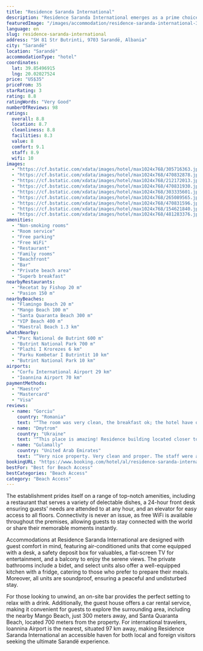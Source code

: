 ```yaml
---
title: "Residence Saranda International"
description: "Residence Saranda International emerges as a prime choice for travelers seeking a blend of comfort and convenience in the heart of Sarandë."
featuredImage: "/images/accommodation/residence-saranda-international-305716363.jpg"
language: en
slug: residence-saranda-international
address: "SH 81 Str Butrinti, 9703 Sarandë, Albania"
city: "Sarandë"
location: "Sarandë"
accommodationType: "hotel"
coordinates:
  lat: 39.85496915
  lng: 20.02027524
price: "US$35"
priceFrom: 35
starRating: 3
rating: 8.8
ratingWords: "Very Good"
numberOfReviews: 98
ratings:
  overall: 8.8
  location: 8.7
  cleanliness: 8.8
  facilities: 8.3
  value: 8
  comfort: 9.1
  staff: 8.9
  wifi: 10
images:
  - "https://cf.bstatic.com/xdata/images/hotel/max1024x768/305716363.jpg?k=735d6d8c5581cebc68bdb0ad195a3f32f1a119ddba28151cb6aee8f52cf89e65&o=&hp=1"
  - "https://cf.bstatic.com/xdata/images/hotel/max1024x768/470832878.jpg?k=908e93428ba25c4d58cbc1ac3429f7923a3465fa2958006501d04e471cc074be&o=&hp=1"
  - "https://cf.bstatic.com/xdata/images/hotel/max1024x768/212172013.jpg?k=ef4b2369e20a63e0ba4324e004ed2ef9aba1b8469af3c014f17c729a97070ce0&o=&hp=1"
  - "https://cf.bstatic.com/xdata/images/hotel/max1024x768/470831930.jpg?k=b96fb3a733ef49adb93763da77ad4f6031838122fdd1ff1bc4d1fccc08d339b1&o=&hp=1"
  - "https://cf.bstatic.com/xdata/images/hotel/max1024x768/303335601.jpg?k=3ca3c4a803fa49671e5a2399c7ea1a99562bdf04e4182f577ab857ab0309f207&o=&hp=1"
  - "https://cf.bstatic.com/xdata/images/hotel/max1024x768/265089565.jpg?k=4d87fb6430425c9bd5f25bd1ae59fc5ae4981e41ad0d512d1888555694314e60&o=&hp=1"
  - "https://cf.bstatic.com/xdata/images/hotel/max1024x768/470831596.jpg?k=0149cd3989d5a55e2953f2b1777c485b659e5467294d05797cfad987a2cf4f26&o=&hp=1"
  - "https://cf.bstatic.com/xdata/images/hotel/max1024x768/154621840.jpg?k=0e571fa6240f45627a271123f2fca51d72ed7d6512a0a95da565ad7d13e46be5&o=&hp=1"
  - "https://cf.bstatic.com/xdata/images/hotel/max1024x768/481283376.jpg?k=7c2d33f892fb7fa2464f3044012b3023de50390b6a9c2dce297c945b7bd0e77b&o=&hp=1"
amenities:
  - "Non-smoking rooms"
  - "Room service"
  - "Free parking"
  - "Free WiFi"
  - "Restaurant"
  - "Family rooms"
  - "Beachfront"
  - "Bar"
  - "Private beach area"
  - "Superb breakfast"
nearbyRestaurants:
  - "Recetat by Fishop 20 m"
  - "Pasion 150 m"
nearbyBeaches:
  - "Flamingo Beach 20 m"
  - "Mango Beach 100 m"
  - "Santa Quaranta Beach 300 m"
  - "VIP Beach 400 m"
  - "Maestral Beach 1.3 km"
whatsNearby:
  - "Parc National de Butrint 600 m"
  - "Butrint National Park 700 m"
  - "Plazhi I Krorezes 6 km"
  - "Parku Kombetar I Butrintit 10 km"
  - "Butrint National Park 10 km"
airports:
  - "Corfu International Airport 29 km"
  - "Ioannina Airport 70 km"
paymentMethods:
  - "Maestro"
  - "Mastercard"
  - "Visa"
reviews:
  - name: "Gorciu"
    country: "Romania"
    text: "“The room was very clean, the breakfast ok; the hotel have own beach and parking”"
  - name: "Dmytrom"
    country: "Ukraine"
    text: "“This place is amazing! Residence building located closer to the sea in few meters from the beach. Seaview is stunning . Room has all required appliances for comfortable living. Minimarket is 1 block up (a few min walk)”"
  - name: "Gulamally"
    country: "United Arab Emirates"
    text: "“Very nice property. Very clean and proper. The staff were awesome, friendly, smiling, patient, helpful, accommodating etc. A special shout out and thanks to Arvinta and Vinardo. Wonderful people and so warm and helpful. We had our own private...”"
bookingURL: "https://www.booking.com/hotel/al/residence-saranda-international.en-gb.html?aid=8035640"
bestFor: "Best for Beach Access"
bestCategories: "Beach Access"
category: "Beach Access"
---
```


The establishment prides itself on a range of top-notch amenities, including a restaurant that serves a variety of delectable dishes, a 24-hour front desk ensuring guests' needs are attended to at any hour, and an elevator for easy access to all floors. Connectivity is never an issue, as free WiFi is available throughout the premises, allowing guests to stay connected with the world or share their memorable moments instantly.

Accommodations at Residence Saranda International are designed with guest comfort in mind, featuring air-conditioned units that come equipped with a desk, a safety deposit box for valuables, a flat-screen TV for entertainment, and a balcony to enjoy the serene views. The private bathrooms include a bidet, and select units also offer a well-equipped kitchen with a fridge, catering to those who prefer to prepare their meals. Moreover, all units are soundproof, ensuring a peaceful and undisturbed stay.

For those looking to unwind, an on-site bar provides the perfect setting to relax with a drink. Additionally, the guest house offers a car rental service, making it convenient for guests to explore the surrounding area, including the nearby Mango Beach, just 300 meters away, and Santa Quaranta Beach, located 700 meters from the property. For international travelers, Ioannina Airport is the nearest, situated 97 km away, making Residence Saranda International an accessible haven for both local and foreign visitors seeking the ultimate Sarandë experience.